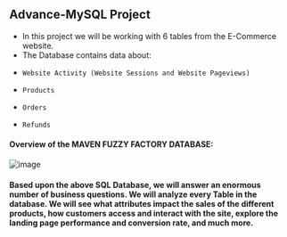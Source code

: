 ## Advance-MySQL Project

* In this project we will be working with 6 tables from the E-Commerce website.
* The Database contains data about:
*     Website Activity (Website Sessions and Website Pageviews)
*     Products
*     Orders
*     Refunds
 
#### Overview of the MAVEN FUZZY FACTORY DATABASE:

![image](https://user-images.githubusercontent.com/35657846/175076867-8527daed-5140-42e4-a496-f398c9313a37.png)

#### Based upon the above SQL Database, we will answer an enormous number of business questions. We will analyze every Table in the database. We will see what attributes impact the sales of the different products, how customers access and interact with the site, explore the landing page performance and conversion rate, and much more.
